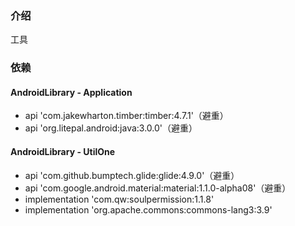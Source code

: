 ### 介绍
工具

### 依赖
#### AndroidLibrary - Application
* api 'com.jakewharton.timber:timber:4.7.1'（避重）
* api 'org.litepal.android:java:3.0.0'（避重）
#### AndroidLibrary - UtilOne
* api 'com.github.bumptech.glide:glide:4.9.0'（避重）
* api 'com.google.android.material:material:1.1.0-alpha08'（避重）
* implementation 'com.qw:soulpermission:1.1.8'
* implementation 'org.apache.commons:commons-lang3:3.9'
